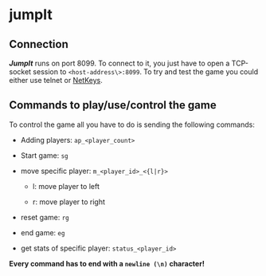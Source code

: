 # jumpIt
## Connection
___JumpIt___ runs on port 8099. To connect to it, you just have to open a TCP-socket session to `<host-address\>:8099`.
To try and test the game you could either use telnet or [NetKeys](https://github.com/alexStrickner00/NetKeys).

## Commands to play/use/control the game
To control the game all you have to do is sending the following commands:
* Adding players: `ap_<player_count>`
* Start game: `sg`
* move specific player: `m_<player_id>_<{l|r}>`

  * l: move player to left

  * r: move player to right

* reset game: `rg`
* end game: `eg`
* get stats of specific player: `status_<player_id>`

**Every command has to end with a `newline (\n)` character!**
